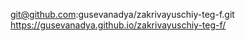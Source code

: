 git@github.com:gusevanadya/zakrivayuschiy-teg-f.git
https://gusevanadya.github.io/zakrivayuschiy-teg-f/
